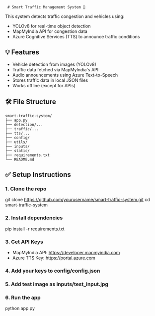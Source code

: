      # Smart Traffic Management System 🚦

  This system detects traffic congestion and vehicles using:
- YOLOv8 for real-time object detection
- MapMyIndia API for congestion data
- Azure Cognitive Services (TTS) to announce traffic conditions


## 💡 Features
- Vehicle detection from images (YOLOv8)
- Traffic data fetched via MapMyIndia's API
- Audio announcements using Azure Text-to-Speech
- Stores traffic data in local JSON files
- Works offline (except for APIs)



## 🛠 File Structure

    smart-traffic-system/
    ├── app.py
    ├── detection/...
    ├── traffic/...
    ├── tts/...
    ├── config/
    ├── utils/
    ├── inputs/
    ├── static/
    ├── requirements.txt
    └── README.md

## ✅ Setup Instructions
### 1. Clone the repo
git clone https://github.com/yourusername/smart-traffic-system.git
cd smart-traffic-system

### 2. Install dependencies
pip install -r requirements.txt

### 3. Get API Keys
- MapMyIndia API: https://developer.mapmyindia.com
- Azure TTS Key: https://portal.azure.com

### 4. Add your keys to config/config.json

### 5. Add test image as inputs/test_input.jpg

### 6. Run the app
python app.py
 
